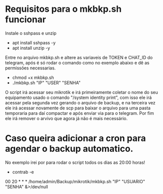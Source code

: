 # Requisitos para o mkbkp.sh funcionar

Instale o sshpass e unzip
* apt install sshpass -y
* apt install unzip -y

Entre no arquivo mkbkp.sh e altere as variaveis de TOKEN e CHAT_ID do telegram, após é só rodar o comando como no exemplo abaixo e dê as permissões necessarias.
* chmod +x mkbkp.sh
* ./mkbkp.sh "IP" "USER" "SENHA"

O script irá acessar seu mikrotik e irá primeiramente coletar o nome do seu equipamento usado o comando "/system identity print", com isso ele irá acessar pela segunda vez gerando o arquivo de backup, e na terceira vez ele irá acessar novamente de scp para baixar o arquivo para uma pasta temporaria para daí compactar e após enviar via para o telegram. Por fim ele irá remover o arvivo que agora já não é mais necessário. 

# Caso queira adicionar a cron para agendar o backup automatico.
No exemplo irei por para rodar o script todos os dias as 20:00 horas!

* contrab -e

00 20 * * *	/home/admin/Backup/mikrotik/mkbkp.sh "IP" "USUARIO" "SENHA" &>/dev/null
